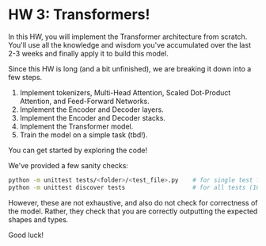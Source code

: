 # HW 3: Transformers!

In this HW, you will implement the Transformer architecture from scratch.
You'll use all the knowledge and wisdom you've accumulated over the
last 2-3 weeks and finally apply it to build this model.

Since this HW is long (and a bit unfinished), we are breaking it down
into a few steps.

1. Implement tokenizers, Multi-Head Attention, Scaled Dot-Product Attention, and
   Feed-Forward Networks.
2. Implement the Encoder and Decoder layers.
3. Implement the Encoder and Decoder stacks.
4. Implement the Transformer model.
5. Train the model on a simple task (tbd!).

You can get started by exploring the code!

We've provided a few sanity checks:

```bash
python -m unittest tests/<folder>/<test_file>.py    # for single test file
python -m unittest discover tests                   # for all tests (10 in total)
```

However, these are not exhaustive, and also do not check for
correctness of the model. Rather, they check that you are
correctly outputting the expected shapes and types.

Good luck!
